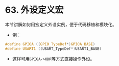 # 63. 外设定义宏

本节讲解如何用宏定义外设实例，便于代码移植和模块化。

- 例：

```c
#define GPIOA ((GPIO_TypeDef*)GPIOA_BASE)
#define USART1 ((USART_TypeDef*)USART1_BASE)
```

- 这样可用`GPIOA->ODR`等方式直接操作外设。
